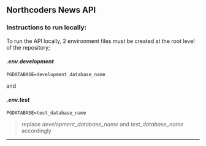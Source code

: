 ## Northcoders News API

### Instructions to run locally:


To run the API locally, 2 environment files must be created at the root level of the repository;


#### *.env.development*
    PGDATABASE=development_database_name

and 


#### *.env.test*
    PGDATABASE=test_database_name

    

>replace *development_database_name* and *test_database_name* accordingly

****

<!-- In addition, several node packages are required:

1. *express*
2. *supertest*
3. *package name*
4. *package name* -->